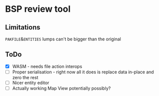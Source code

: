 # BSP review tool

## Limitations

`PAKFILE`&`ENTITIES` lumps can't be bigger than the original

## ToDo

  - [X] WASM - needs file action interops
  - [ ] Proper serialisation - right now all it does is replace data in-place and zero the rest
  - [ ] Nicer entity editor
  - [ ] Actually working Map View potentially possibly?
